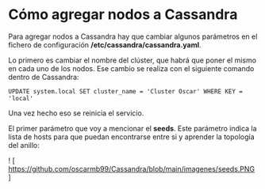 # Cómo agregar nodos a Cassandra

Para agregar nodos a Cassandra hay que cambiar algunos parámetros en el fichero de configuración **/etc/cassandra/cassandra.yaml**.

Lo primero es cambiar el nombre del clúster, que habrá que poner el mismo en cada uno de los nodos. Ese cambio se realiza con el siguiente comando dentro de Cassandra:

`UPDATE system.local SET cluster_name = 'Cluster Oscar' WHERE KEY = 'local'`

Una vez hecho eso se reinicia el servicio.

El primer parámetro que voy a mencionar el **seeds**. Este parámetro indica la lista de hosts para que puedan encontrarse entre si y aprender la topología del anillo:

! [ https://github.com/oscarmb99/Cassandra/blob/main/imagenes/seeds.PNG ]
